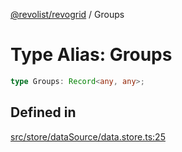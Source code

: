 [@revolist/revogrid](README.md) / Groups

# Type Alias: Groups

```ts
type Groups: Record<any, any>;
```

## Defined in

[src/store/dataSource/data.store.ts:25](https://github.com/revolist/revogrid/blob/9117a91ea8e0927df97ffd7fc238d04b4ddfdd05/src/store/dataSource/data.store.ts#L25)
